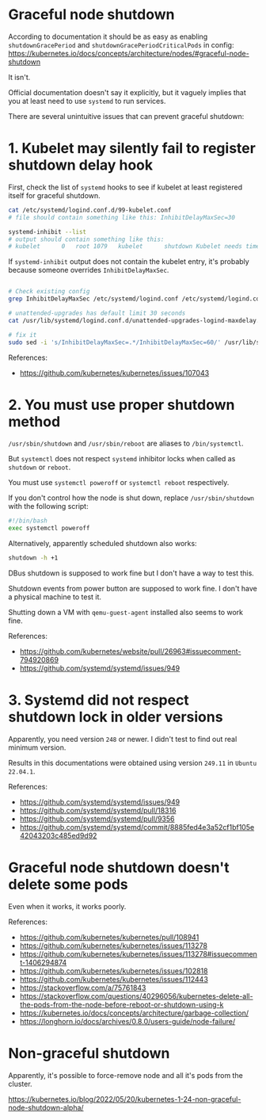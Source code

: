 
# Graceful node shutdown

According to documentation it should be as easy as enabling `shutdownGracePeriod` and `shutdownGracePeriodCriticalPods` in config:
https://kubernetes.io/docs/concepts/architecture/nodes/#graceful-node-shutdown

It isn't.

Official documentation doesn't say it explicitly,
but it vaguely implies that you at least need to use `systemd` to run services.

There are several unintuitive issues that can prevent graceful shutdown:

# 1. Kubelet may silently fail to register shutdown delay hook

First, check the list of `systemd` hooks to see if kubelet at least registered itself for graceful shutdown.

```bash
cat /etc/systemd/logind.conf.d/99-kubelet.conf
# file should contain something like this: InhibitDelayMaxSec=30

systemd-inhibit --list
# output should contain something like this:
# kubelet      0   root 1079   kubelet      shutdown Kubelet needs time to handle node shutdown delay
```

If `systemd-inhibit` output does not contain the kubelet entry, it's probably because someone overrides `InhibitDelayMaxSec`.

```bash

# Check existing config
grep InhibitDelayMaxSec /etc/systemd/logind.conf /etc/systemd/logind.conf.d/* /run/systemd/logind.conf.d/* /usr/lib/systemd/logind.conf.d/*

# unattended-upgrades has default limit 30 seconds
cat /usr/lib/systemd/logind.conf.d/unattended-upgrades-logind-maxdelay.conf

# fix it
sudo sed -i 's/InhibitDelayMaxSec=.*/InhibitDelayMaxSec=60/' /usr/lib/systemd/logind.conf.d/unattended-upgrades-logind-maxdelay.conf

```

References:
- https://github.com/kubernetes/kubernetes/issues/107043

# 2. You must use proper shutdown method

`/usr/sbin/shutdown` and `/usr/sbin/reboot` are aliases to `/bin/systemctl`.

But `systemctl` does not respect `systemd` inhibitor locks when called as `shutdown` or `reboot`.

You must use `systemctl poweroff` or `systemctl reboot` respectively.

If you don't control how the node is shut down,
replace `/usr/sbin/shutdown` with the following script:
```bash
#!/bin/bash
exec systemctl poweroff
```

Alternatively, apparently scheduled shutdown also works:
```bash
shutdown -h +1
```

DBus shutdown is supposed to work fine but I don't have a way to test this.

Shutdown events from power button are supposed to work fine.
I don't have a physical machine to test it.

Shutting down a VM with `qemu-guest-agent` installed also seems to work fine.

References:
- https://github.com/kubernetes/website/pull/26963#issuecomment-794920869
- https://github.com/systemd/systemd/issues/949

# 3. Systemd did not respect shutdown lock in older versions

Apparently, you need version `248` or newer.
I didn't test to find out real minimum version.

Results in this documentations were obtained using version `249.11` in `Ubuntu 22.04.1`.

References:
- https://github.com/systemd/systemd/issues/949
- https://github.com/systemd/systemd/pull/18316
- https://github.com/systemd/systemd/pull/9356
- https://github.com/systemd/systemd/commit/8885fed4e3a52cf1bf105e42043203c485ed9d92

# Graceful node shutdown doesn't delete some pods

Even when it works, it works poorly.

References:
- https://github.com/kubernetes/kubernetes/pull/108941
- https://github.com/kubernetes/kubernetes/issues/113278
- https://github.com/kubernetes/kubernetes/issues/113278#issuecomment-1406294874
- https://github.com/kubernetes/kubernetes/issues/102818
- https://github.com/kubernetes/kubernetes/issues/112443
- https://stackoverflow.com/a/75761843
- https://stackoverflow.com/questions/40296056/kubernetes-delete-all-the-pods-from-the-node-before-reboot-or-shutdown-using-k
- https://kubernetes.io/docs/concepts/architecture/garbage-collection/
- https://longhorn.io/docs/archives/0.8.0/users-guide/node-failure/

# Non-graceful shutdown

Apparently, it's possible to force-remove node and all it's pods from the cluster.

https://kubernetes.io/blog/2022/05/20/kubernetes-1-24-non-graceful-node-shutdown-alpha/
